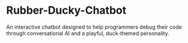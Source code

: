 # Rubber-Ducky-Chatbot
An interactive chatbot designed to help programmers debug their code through conversational AI and a playful, duck-themed personality.
